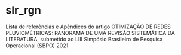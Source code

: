 # slr_rgn

Lista de referências e Apêndices do artigo OTIMIZAÇÃO DE REDES PLUVIOMÉTRICAS: PANORAMA DE UMA REVISÃO SISTEMÁTICA DA LITERATURA, submetido ao LIII Simpósio Brasileiro de Pesquisa Operacional (SBPO) 2021
